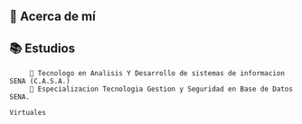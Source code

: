 💫 Acerca de mí
------------------------------------------------------------

📚 Estudios
------------------------------------------------------------
         📑 Tecnologo en Analisis Y Desarrollo de sistemas de informacion SENA (C.A.S.A.)	
         📑 Especializacion Tecnologia Gestion y Seguridad en Base de Datos SENA.
 	   
	Virtuales
 



<!---
jash619/jash619 is a ✨ special ✨ repository because its `README.md` (this file) appears on your GitHub profile.
You can click the Preview link to take a look at your changes.
--->
